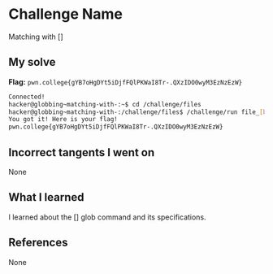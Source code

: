 # Challenge Name
Matching with []

## My solve
**Flag:** `pwn.college{gYB7oHgDYt5iDjfFQlPKWaI8Tr-.QXzIDO0wyM3EzNzEzW}`

```bash
Connected!
hacker@globbing~matching-with-:~$ cd /challenge/files
hacker@globbing~matching-with-:/challenge/files$ /challenge/run file_[bash]
You got it! Here is your flag!
pwn.college{gYB7oHgDYt5iDjfFQlPKWaI8Tr-.QXzIDO0wyM3EzNzEzW}
```
## Incorrect tangents I went on
None

## What I learned
I learned about the [] glob command and its specifications.

## References 
None
